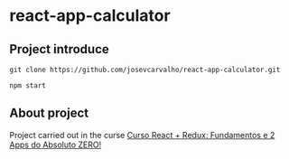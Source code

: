 # react-app-calculator
## Project introduce

```
git clone https://github.com/josevcarvalho/react-app-calculator.git  

npm start
```

## About project

Project carried out in the curse [Curso React + Redux: Fundamentos e 2 Apps do Absoluto ZERO!](https://www.udemy.com/course/react-redux-pt/)

